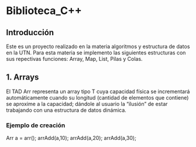 # Biblioteca_C++
## Introducción
Este es un proyecto realizado en la materia algoritmos y estructura de datos en la UTN.
Para esta materia se implemento las siguientes estructuras con sus repectivas funciones: Array, Map, List, Pilas y Colas.

## 1. Arrays  
El TAD Arr representa un array tipo T cuya capacidad física se incrementará automáticamente cuando su longitud (cantidad de elementos que contiene) se aproxime a la capacidad; dándole al usuario la “ilusión” de estar trabajando con una estructura
de datos dinámica.

### Ejemplo de creación  
Arr<int> a = arr<int>();
arrAdd<int>(a,10);
arrAdd<int>(a,20);
arrAdd<int>(a,30);


